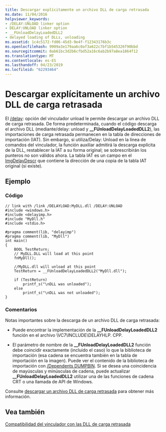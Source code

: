 ```yaml
---
title: Descargar explícitamente un archivo DLL de carga retrasada
ms.date: 11/04/2016
helpviewer_keywords:
- /DELAY:UNLOAD linker option
- DELAY:UNLOAD linker option
- __FUnloadDelayLoadedDLL2
- delayed loading of DLLs, unloading
ms.assetid: 1c4c5172-fd06-45d3-9e4f-f12343176b3c
ms.openlocfilehash: 9909a3e179aa6c0af3a622c7bf1b545326f90bbd
ms.sourcegitcommit: 0ab61bc3d2b6cfbd52a16c6ab2b97a8ea1864f12
ms.translationtype: MT
ms.contentlocale: es-ES
ms.lasthandoff: 04/23/2019
ms.locfileid: "62293464"
---
```

# <a name="explicitly-unloading-a-delay-loaded-dll"></a>Descargar explícitamente un archivo DLL de carga retrasada

El [/delay](delay-delay-load-import-settings.md): opción del vinculador unload le permite descargar un archivo DLL de carga retrasada. De forma predeterminada, cuando el código descarga el archivo DLL (mediante/delay: unload y **__FUnloadDelayLoadedDLL2**), las importaciones de carga retrasada permanecen en la tabla de direcciones de importación (IAT). Sin embargo, si utiliza/Delay: Unload en la línea de comandos del vinculador, la función auxiliar admitirá la descarga explícita de la DLL, restablecer la IAT a su forma original; se sobrescribirán los punteros no son válidos ahora. La tabla IAT es un campo en el [ImgDelayDescr](calling-conventions-parameters-and-return-type.md) que contiene la dirección de una copia de la tabla IAT original (si existe).

## <a name="example"></a>Ejemplo

### <a name="code"></a>Código

```
// link with /link /DELAYLOAD:MyDLL.dll /DELAY:UNLOAD
#include <windows.h>
#include <delayimp.h>
#include "MyDll.h"
#include <stdio.h>

#pragma comment(lib, "delayimp")
#pragma comment(lib, "MyDll")
int main()
{
    BOOL TestReturn;
    // MyDLL.DLL will load at this point
    fnMyDll();

    //MyDLL.dll will unload at this point
    TestReturn = __FUnloadDelayLoadedDLL2("MyDll.dll");

    if (TestReturn)
        printf_s("\nDLL was unloaded");
    else
        printf_s("\nDLL was not unloaded");
}
```

### <a name="comments"></a>Comentarios

Notas importantes sobre la descarga de un archivo DLL de carga retrasada:

- Puede encontrar la implementación de la **__FUnloadDelayLoadedDLL2** función en el archivo \VC7\INCLUDE\DELAYHLP. CPP.

- El parámetro de nombre de la **__FUnloadDelayLoadedDLL2** función debe coincidir exactamente (incluido el caso) lo que la biblioteca de importación (esa cadena se encuentra también en la tabla de importación en la imagen). Puede ver el contenido de la biblioteca de importación con [/Dependents DUMPBIN](dependents.md). Si se desea una coincidencia de mayúsculas y minúsculas de cadena, puede actualizar **__FUnloadDelayLoadedDLL2** utilizar una de las funciones de cadena CRT o una llamada de API de Windows.

Consulte [descargar un archivo DLL de carga retrasada](unloading-a-delay-loaded-dll.md) para obtener más información.

## <a name="see-also"></a>Vea también

[Compatibilidad del vinculador con las DLL de carga retrasada](linker-support-for-delay-loaded-dlls.md)
